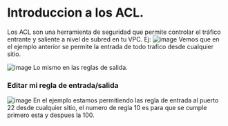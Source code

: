 # Introduccion a los ACL.
Los ACL son una herramienta de seguridad que permite controlar el tráfico entrante y saliente a nivel de subred en tu VPC. Ej:
![image](https://github.com/julianzanetti/AWS-Udemy/assets/134458575/e47e1c17-e7ee-4240-86ad-4cf90da8bb71)
Vemos que en el ejemplo anterior se permite la entrada de todo trafico desde cualquier sitio.

![image](https://github.com/julianzanetti/AWS-Udemy/assets/134458575/38eb0b05-1f0b-4f4d-b3ce-f17eab6d81d8)
Lo mismo en las reglas de salida.

### Editar mi regla de entrada/salida
![image](https://github.com/julianzanetti/AWS-Udemy/assets/134458575/3fd4379f-5c79-4cb1-8003-0c9a14ad23c2)
En el ejemplo estamos permitiendo las regla de entrada al puerto 22 desde cualquier sitio, el numero de regla 10 es para que se cumple primero esta y despues la 100.
